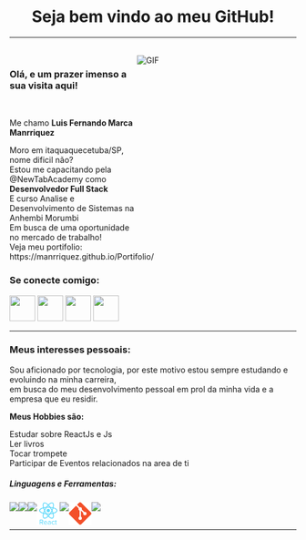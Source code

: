 
<h1 align="center">Seja bem vindo ao meu GitHub!</h1>

<hr />
<br>
<img align="right" width="280px" height="335px" alt="GIF" src="https://res.cloudinary.com/ddi5agea1/image/upload/v1611672227/Blog%20Assets/web1_cygzgd.gif"/>

<h3 style=>Olá, e um prazer imenso a sua visita aqui!</h3>
<br />
<p>  Me chamo <b>Luis Fernando Marca Manrriquez</b></p>

<p>
    Moro em itaquaquecetuba/SP, nome dificil não? <br />
    Estou me capacitando pela @NewTabAcademy como <b>Desenvolvedor Full Stack </b> <br /> 
    E curso Analise e Desenvolvimento de Sistemas na Anhembi Morumbi <br />
    Em busca de uma oportunidade no mercado de trabalho! <br />
    Veja meu portifolio: https://manrriquez.github.io/Portifolio/ <br />
</p>
<h3>Se conecte comigo:</h3>
<a href="https://www.linkedin.com/in/luismanrriquez/" target="_blank"><img width="45px" height="45px"src="https://img.icons8.com/color/48/000000/linkedin.png"/></a>
<a href="mailto:manrriquez.contato@gmail.com" target="_blank"><img width="45px" height="45px" src="https://img.icons8.com/color/48/000000/gmail--v1.png"/></a>
<a href="https://www.instagram.com/l_uiiix/" target="_blank"><img width="45px" height="45px" src="https://img.icons8.com/fluent/48/000000/instagram-new.png"/></a>
<a href="https://github.com/Manrriquez" target="_blank"><img width="45px" height="45px" src="https://img.icons8.com/fluent/48/000000/github.png"/></a>

<hr />

<h3>Meus interesses pessoais:</h3>

<p>
  Sou aficionado por tecnologia, por este motivo estou sempre estudando e evoluindo na minha carreira,<br>
  em busca do meu desenvolvimento pessoal em prol da minha vida e a empresa que eu residir.
</p>

<b>Meus Hobbies são:</b>
<p> Estudar sobre ReactJs e Js <br>
    Ler livros <br>
    Tocar trompete <br>
    Participar de Eventos relacionados na area de ti <br>
</p>
<h5>Linguagens e Ferramentas:</h5>

<img align="left"  src="https://img.icons8.com/color/48/000000/html-5--v1.png"/>
<img align="left"  src="https://img.icons8.com/color/48/000000/css3.png"/>
<img align="left"  src="https://img.icons8.com/color/48/000000/javascript--v1.png"/>
<img align="left" width="40px" height="40px" src="https://raw.githubusercontent.com/devicons/devicon/master/icons/react/react-original-wordmark.svg" alt="">
<img align="left" src="https://img.icons8.com/color/48/000000/sass.png"/>
<img align="left" width="40px" height="40px" width="40px" src="https://raw.githubusercontent.com/devicons/devicon/master/icons/git/git-original.svg" alt="">
<img align="left" src="https://img.icons8.com/color/48/000000/mysql-logo.png"/>

<br />
<br />
<hr />
